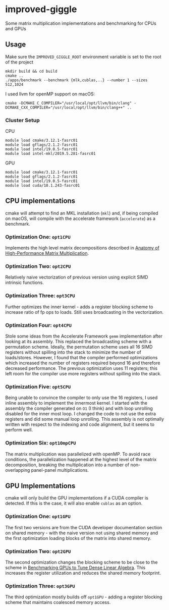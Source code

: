 # improved-giggle
Some matrix multiplication implementations and benchmarking for CPUs and GPUs

## Usage

Make sure the `IMPROVED_GIGGLE_ROOT` environment variable is set to the root of the project


```
mkdir build && cd build
cmake ..
./apps/benchmark --benchmark {mlk,cublas,..} --number 1 --sizes 512,1024
```


I used llvm for openMP support on macOS:

```
cmake -DCMAKE_C_COMPILER="/usr/local/opt/llvm/bin/clang" -DCMAKE_CXX_COMPILER="/usr/local/opt/llvm/bin/clang++" ..
```

### Cluster Setup

CPU

```
module load cmake/3.12.1-fasrc01
module load gflags/2.1.2-fasrc01
module load intel/19.0.5-fasrc01
module load intel-mkl/2019.5.281-fasrc01
```

GPU

```
module load cmake/3.12.1-fasrc01
module load gflags/2.1.2-fasrc01
module load intel/19.0.5-fasrc01
module load cuda/10.1.243-fasrc01
```

## CPU implementations

cmake will attempt to find an MKL installation (`mkl`) and, if being compiled on macOS, will compile with the accelerate framework (`accelerate`) as a benchmark.

### Optimization One: `opt1CPU`

Implements the high level matrix decompositions described in [Anatomy of High-Performance Matrix Multiplication](https://www.cs.utexas.edu/~flame/pubs/GotoTOMS_revision.pdf). 

### Optimization Two: `opt2CPU`

Relatively naive vectorization of previous version using explicit SIMD intrinsic functions.


### Optimization Three: `opt3CPU`

Further optimizes the inner kernel - adds a register blocking scheme to increase ratio of fp ops to loads. Still uses broadcasting in the vectorization.


### Optimization Four: `opt4CPU`

Stole some ideas from the Accelerate Framework `gemm` implementation after looking at its assembly. This replaced the broadcasting scheme with a permutation scheme. Ideally, the permutation scheme uses all 16 SIMD registers without spilling into the stack to minimize the number of loads/stores. However, I found that the compiler performed optimizations which increased the number of registers required beyond 16 and therefore decreased performance. The previous optimization uses 11 registers; this left room for the compiler use more registers without spilling into the stack.


### Optimization Five: `opt5CPU`

Being unable to convince the compiler to only use the 16 registers, I used inline assembly to implement the innermost kernel. I started with the assembly the compiler generated on `O1` (I think) and with loop unrolling disabled for the inner most loop. I changed the code to not use the extra registers and did some manual loop unrolling. This assembly is not optimally written with respect to the indexing and code alignment, but it seems to perform well.

### Optimization Six: `opt1OmpCPU`

The matrix multiplication was parallelized with openMP. To avoid race conditions, the parallelization happened at the highest level of the matrix decomposition, breaking the multiplication into a number of non-overlapping panel-panel multiplications.

## GPU Implementations

cmake will only build the GPU implementations if a CUDA compiler is detected. If this is the case, it will also enable `cublas` as an option.

### Optimization One: `opt1GPU`

The first two versions are from the CUDA developer documentation section on shared memory - with the naive version not using shared memory and the first optimization loading blocks of the matrix into shared memory. 


### Optimization Two: `opt2GPU`

The second optimization changes the blocking scheme to be close to the scheme in [Benchmarking GPUs to Tune Dense Linear Algebra](https://mc.stanford.edu/cgi-bin/images/6/65/SC08_Volkov_GPU.pdf). This increases the register utilization and reduces the shared memory footprint. 


### Optimization Three: `opt3GPU`

The third optimization mostly builds off `opt1GPU` - adding a register blocking scheme that maintains coalesced memory access. 